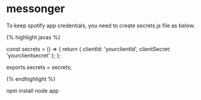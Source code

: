 # messonger

To keep spotify app credentials, you need to create secrets.js file as below.


{% highlight javas %}

const secrets = () => {
    return {
        clientId: 'yourclientId',
        clientSecret: 'yourclientsecret'
    };
};

exports.secrets = secrets;

{% endhighlight %}


npm install
node app